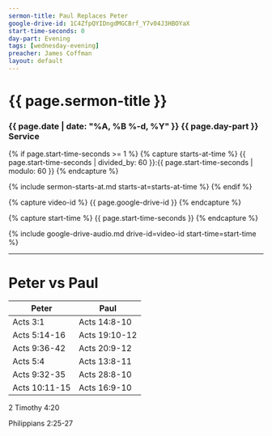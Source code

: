 ```yaml
---
sermon-title: Paul Replaces Peter
google-drive-id: 1C4ZfpQYIDngdMGCBrf_Y7v04J3HBOYaX
start-time-seconds: 0
day-part: Evening
tags: [wednesday-evening]
preacher: James Coffman
layout: default
---
```


# {{ page.sermon-title }}

### {{ page.date | date: "%A, %B %-d, %Y" }} {{ page.day-part }} Service

{% if page.start-time-seconds >= 1 %}
{% capture starts-at-time %}
{{ page.start-time-seconds | divided_by: 60 }}:{{ page.start-time-seconds | modulo: 60 }}
{% endcapture %}

{% include sermon-starts-at.md starts-at=starts-at-time %}
{% endif %}

{% capture video-id %}
{{ page.google-drive-id }}
{% endcapture %}

{% capture start-time %}
{{ page.start-time-seconds }}
{% endcapture %}

{% include google-drive-audio.md drive-id=video-id start-time=start-time %}

***

# Peter vs Paul

|Peter | Paul |
--- | --- |
|Acts 3:1 | Acts 14:8-10 |
|Acts 5:14-16 | Acts 19:10-12 |
|Acts 9:36-42 | Acts 20:9-12 |
|Acts 5:4 | Acts 13:8-11 |
|Acts 9:32-35 | Acts 28:8-10 |
|Acts 10:11-15 | Acts 16:9-10 |


2 Timothy 4:20

Philippians 2:25-27